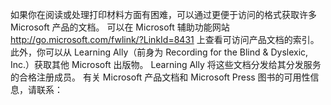 <Token xmlns:xlink="http://www.w3.org/1999/xlink">如果你在阅读或处理打印材料方面有困难，可以通过更便于访问的格式获取许多 Microsoft 产品的文档。 可以在 <externalLink xmlns="http://ddue.schemas.microsoft.com/authoring/2003/5"><linkText>Microsoft 辅助功能网站 </linkText><linkUri>http://go.microsoft.com/fwlink/?LinkId=8431</linkUri></externalLink> 上查看可访问产品文档的索引。 此外，你可以从 Learning Ally（前身为 Recording for the Blind &amp; Dyslexic, Inc.）获取其他 Microsoft 出版物。 Learning Ally 将这些文档分发给其分发服务的合格注册成员。 有关 Microsoft 产品文档和 Microsoft Press 图书的可用性信息，请联系：</Token>

<!--HONumber=Jun16_HO4-->


